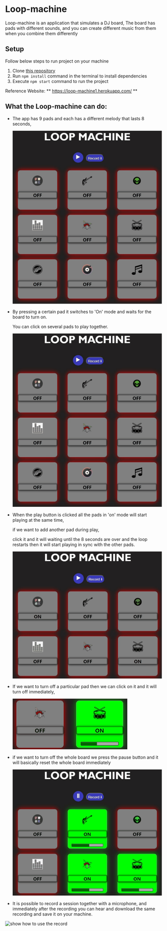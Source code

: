 # Loop-machine

Loop-machine is an application that simulates a DJ board,
The board has pads with different sounds,
and you can create different music from them when you combine them differently

## Setup

Follow below steps to run project on your machine

1. Clone [this repository](https://github.com/ido-leybo/Loop-machine)
2. Run `npm install` command in the terminal to install dependencies
3. Execute `npm start` command to run the project

Reference Website: \*\* https://loop-machine1.herokuapp.com/ \*\*

## What the Loop-machine can do:

- The app has 9 pads and each has a different melody that lasts 8 seconds,

  ![show pads board](./readme/gif_0.gif)

- By pressing a certain pad it switches to 'On' mode and waits for the board to turn on.

  You can click on several pads to play together.

  ![show how to turn on the pads](./readme/gif_1.gif)

- When the play button is clicked all the pads in 'on' mode will start playing at the same time,

  if we want to add another pad during play,

  click it and it will waiting until the 8 seconds are over and the loop restarts then it will start playing in sync with the other pads.

  ![show what happend after press 'play' button ](./readme/gif_2.gif)

- If we want to turn off a particular pad then we can click on it and it will turn off immediately,

  ![show that pad turn off immediately](./readme/gif_4.gif)

- if we want to turn off the whole board we press the pause button and it will basically reset the whole board immediately

  ![show that board turn off immediately and reset everything](./readme/gif_3.gif)

- It is possible to record a session together with a microphone, and immediately after the recording you can hear and download the same recording and save it on your machine.

![show how to use the record](./readme/gif_5.gif)
